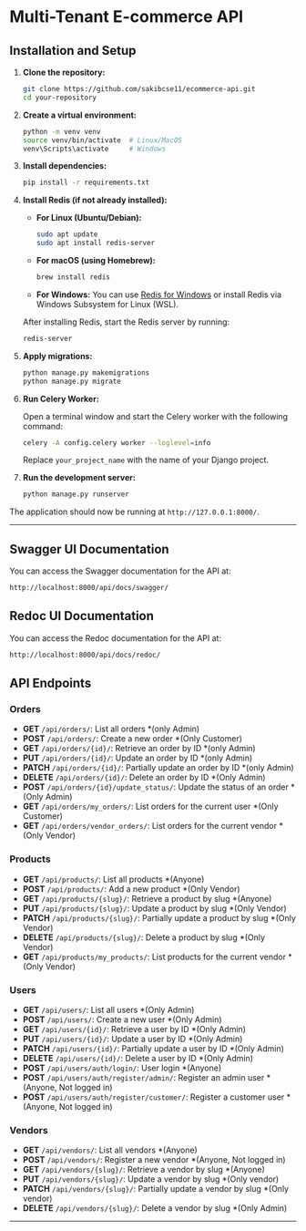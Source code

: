 # Multi-Tenant E-commerce API

## Installation and Setup

1. **Clone the repository:**
    ```bash
    git clone https://github.com/sakibcse11/ecommerce-api.git
    cd your-repository
    ```

2. **Create a virtual environment:**
    ```bash
    python -m venv venv
    source venv/bin/activate  # Linux/MacOS
    venv\Scripts\activate     # Windows
    ```

3. **Install dependencies:**
    ```bash
    pip install -r requirements.txt
    ```

4. **Install Redis (if not already installed):**

    - **For Linux (Ubuntu/Debian):**
      ```bash
      sudo apt update
      sudo apt install redis-server
      ```

    - **For macOS (using Homebrew):**
      ```bash
      brew install redis
      ```

    - **For Windows:**
      You can use [Redis for Windows](https://github.com/microsoftarchive/redis/releases) or install Redis via Windows Subsystem for Linux (WSL).

    After installing Redis, start the Redis server by running:
    ```bash
    redis-server
    ```

5. **Apply migrations:**
    ```bash
    python manage.py makemigrations
    python manage.py migrate
    ```

6. **Run Celery Worker:**

    Open a terminal window and start the Celery worker with the following command:

    ```bash
    celery -A config.celery worker --loglevel=info
    ```

    Replace `your_project_name` with the name of your Django project.

7. **Run the development server:**
    ```bash
    python manage.py runserver
    ```

The application should now be running at `http://127.0.0.1:8000/`.

---
## Swagger UI Documentation

You can access the Swagger documentation for the API at:

```bash
http://localhost:8000/api/docs/swagger/
```
## Redoc UI Documentation

You can access the Redoc documentation for the API at:

```bash
http://localhost:8000/api/docs/redoc/
```

## API Endpoints

### Orders

- **GET** `/api/orders/`: List all orders *(only Admin)
- **POST** `/api/orders/`: Create a new order *(Only Customer)
- **GET** `/api/orders/{id}/`: Retrieve an order by ID *(only Admin)
- **PUT** `/api/orders/{id}/`: Update an order by ID *(only Admin)
- **PATCH** `/api/orders/{id}/`: Partially update an order by ID *(only Admin)
- **DELETE** `/api/orders/{id}/`: Delete an order by ID *(Only Admin)
- **POST** `/api/orders/{id}/update_status/`: Update the status of an order *(Only Admin)
- **GET** `/api/orders/my_orders/`: List orders for the current user *(Only Customer)
- **GET** `/api/orders/vendor_orders/`: List orders for the current vendor *(Only Vendor)

### Products

- **GET** `/api/products/`: List all products *(Anyone)
- **POST** `/api/products/`: Add a new product *(Only Vendor)
- **GET** `/api/products/{slug}/`: Retrieve a product by slug *(Anyone)
- **PUT** `/api/products/{slug}/`: Update a product by slug *(Only Vendor)
- **PATCH** `/api/products/{slug}/`: Partially update a product by slug *(Only Vendor)
- **DELETE** `/api/products/{slug}/`: Delete a product by slug *(Only Vendor)
- **GET** `/api/products/my_products/`: List products for the current vendor *(Only Vendor)

### Users

- **GET** `/api/users/`: List all users *(Only Admin)
- **POST** `/api/users/`: Create a new user *(Only Admin)
- **GET** `/api/users/{id}/`: Retrieve a user by ID *(Only Admin)
- **PUT** `/api/users/{id}/`: Update a user by ID *(Only Admin)
- **PATCH** `/api/users/{id}/`: Partially update a user by ID *(Only Admin)
- **DELETE** `/api/users/{id}/`: Delete a user by ID *(Only Admin)
- **POST** `/api/users/auth/login/`: User login *(Anyone)
- **POST** `/api/users/auth/register/admin/`: Register an admin user *(Anyone, Not logged in)
- **POST** `/api/users/auth/register/customer/`: Register a customer user *(Anyone, Not logged in)

### Vendors

- **GET** `/api/vendors/`: List all vendors *(Anyone)
- **POST** `/api/vendors/`: Register a new vendor *(Anyone, Not logged in)
- **GET** `/api/vendors/{slug}/`: Retrieve a vendor by slug *(Anyone)
- **PUT** `/api/vendors/{slug}/`: Update a vendor by slug *(Only vendor)
- **PATCH** `/api/vendors/{slug}/`: Partially update a vendor by slug *(Only vendor)
- **DELETE** `/api/vendors/{slug}/`: Delete a vendor by slug *(Only Admin)

---